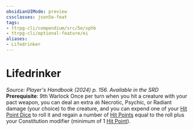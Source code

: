 ```yaml
---
obsidianUIMode: preview
cssclasses: json5e-feat
tags:
- ttrpg-cli/compendium/src/5e/xphb
- ttrpg-cli/optional-feature/ei
aliases:
- Lifedrinker
---
```

# Lifedrinker
*Source: Player's Handbook (2024) p. 156. Available in the <span title='Systems Reference Document (5.2)'>SRD</span>*  
**Prerequisite**: 9th Warlock
Once per turn when you hit a creature with your pact weapon, you can deal an extra `d6` Necrotic, Psychic, or Radiant damage (your choice) to the creature, and you can expend one of your [Hit Point Dice](Інструменти%20ДМ/CLI/rules/variant-rules/hit-point-dice-xphb.md) to roll it and regain a number of [Hit Points](Інструменти%20ДМ/CLI/rules/variant-rules/hit-points-xphb.md) equal to the roll plus your Constitution modifier (minimum of 1 [Hit Point](Інструменти%20ДМ/CLI/rules/variant-rules/hit-points-xphb.md)).